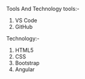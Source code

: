 Tools And Technology
tools:-
1. VS Code
2. GitHub

Technology:-
1. HTML5
2. CSS
3. Bootstrap
4. Angular
